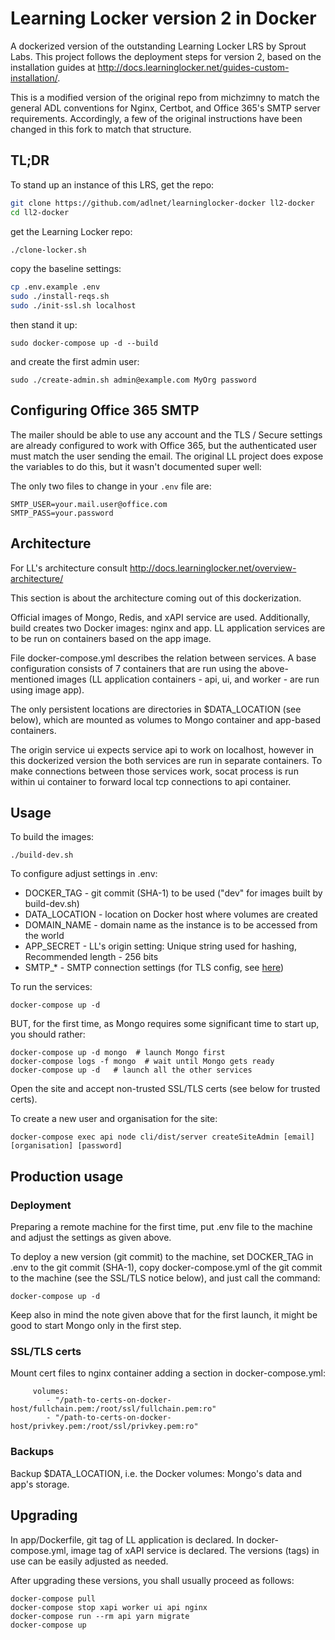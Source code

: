 # Learning Locker version 2 in Docker

A dockerized version of the outstanding Learning Locker LRS by Sprout Labs.  This project follows the deployment steps for version 2, based on the installation guides at http://docs.learninglocker.net/guides-custom-installation/.

This is a modified version of the original repo from michzimny to match the general ADL conventions for Nginx, Certbot, and Office 365's SMTP server requirements.  Accordingly, a few of the original instructions have been changed in this fork to match that structure.

## TL;DR
To stand up an instance of this LRS, get the repo:
```bash
git clone https://github.com/adlnet/learninglocker-docker ll2-docker
cd ll2-docker
```

get the Learning Locker repo:
```bash
./clone-locker.sh
```

copy the baseline settings:
```bash
cp .env.example .env
sudo ./install-reqs.sh
sudo ./init-ssl.sh localhost
```

then stand it up:
```
sudo docker-compose up -d --build
```

and create the first admin user:
```
sudo ./create-admin.sh admin@example.com MyOrg password
```

## Configuring Office 365 SMTP
The mailer should be able to use any account and the TLS / Secure settings are already configured to work with Office 365, but the authenticated user must match the user sending the email.  The original LL project does expose the variables to do this, but it wasn't documented super well:

The only two files to change in your `.env` file are:
```
SMTP_USER=your.mail.user@office.com
SMTP_PASS=your.password
```

## Architecture

For LL's architecture consult http://docs.learninglocker.net/overview-architecture/

This section is about the architecture coming out of this dockerization.

Official images of Mongo, Redis, and xAPI service are used.
Additionally, build creates two Docker images: nginx and app. 
LL application services are to be run on containers based on the app image. 

File docker-compose.yml describes the relation between services. 
A base configuration consists of 7 containers that are run using the above-mentioned images 
(LL application containers - api, ui, and worker - are run using image app).

The only persistent locations are directories in $DATA_LOCATION (see below), 
which are mounted as volumes to Mongo container and app-based containers.

The origin service ui expects service api to work on localhost, 
however in this dockerized version the both services are run in separate containers. 
To make connections between those services work, socat process is run within ui container to forward local tcp connections to api container.

## Usage

To build the images:

```
./build-dev.sh
```

To configure adjust settings in .env:

* DOCKER_TAG - git commit (SHA-1) to be used ("dev" for images built by build-dev.sh)
* DATA_LOCATION - location on Docker host where volumes are created
* DOMAIN_NAME - domain name as the instance is to be accessed from the world
* APP_SECRET - LL's origin setting: Unique string used for hashing, Recommended length - 256 bits
* SMTP_* - SMTP connection settings (for TLS config, see [here](https://nodemailer.com/smtp/#tls-options))

To run the services:

```
docker-compose up -d
```

BUT, for the first time, as Mongo requires some significant time to start up, you should rather:

```
docker-compose up -d mongo  # launch Mongo first
docker-compose logs -f mongo  # wait until Mongo gets ready
docker-compose up -d   # launch all the other services
```

Open the site and accept non-trusted SSL/TLS certs (see below for trusted certs).

To create a new user and organisation for the site:

```
docker-compose exec api node cli/dist/server createSiteAdmin [email] [organisation] [password]
```

## Production usage

### Deployment

Preparing a remote machine for the first time, put .env file to the machine and adjust the settings as given above.

To deploy a new version (git commit) to the machine, 
set DOCKER_TAG in .env to the git commit (SHA-1),
copy docker-compose.yml of the git commit to the machine 
(see the SSL/TLS notice below),
and just call the command:

```
docker-compose up -d
```

Keep also in mind the note given above that for the first launch, it might be good to start Mongo only in the first step.

### SSL/TLS certs

Mount cert files to nginx container adding a section in docker-compose.yml:

```
     volumes:
        - "/path-to-certs-on-docker-host/fullchain.pem:/root/ssl/fullchain.pem:ro"
        - "/path-to-certs-on-docker-host/privkey.pem:/root/ssl/privkey.pem:ro"
```

### Backups

Backup $DATA_LOCATION, i.e. the Docker volumes: Mongo's data and app's storage. 

## Upgrading

In app/Dockerfile, git tag of LL application is declared.
In docker-compose.yml, image tag of xAPI service is declared.
The versions (tags) in use can be easily adjusted as needed.

After upgrading these versions, you shall usually proceed as follows:

```
docker-compose pull
docker-compose stop xapi worker ui api nginx
docker-compose run --rm api yarn migrate
docker-compose up
```

